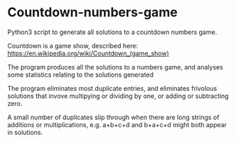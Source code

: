 # Countdown-numbers-game
Python3 script to generate all solutions to a countdown numbers game. 

Countdown is a game show, described here: https://en.wikipedia.org/wiki/Countdown_(game_show)

The program produces all the solutions to a numbers game, and analyses some statistics relating to the solutions generated

The program eliminates most duplicate entries, and eliminates frivolous solutions that invove multipying or dividing by one, or adding or subtracting zero.

A small number of duplicates slip through when there are long strings of additions or multiplications, e.g. a+b+c+d and b+a+c+d might both appear in solutions.
